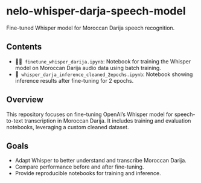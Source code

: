 # nelo-whisper-darja-speech-model

Fine-tuned Whisper model for Moroccan Darija speech recognition.

## Contents

- 🏋️‍♂️ `finetune_whisper_darija.ipynb`: Notebook for training the Whisper model on Moroccan Darija audio data using batch training.
- 🔁 `whisper_darja_inference_cleaned_2epochs.ipynb`: Notebook showing inference results after fine-tuning for 2 epochs.

## Overview

This repository focuses on fine-tuning OpenAI’s Whisper model for speech-to-text transcription in Moroccan Darija. It includes training and evaluation notebooks, leveraging a custom cleaned dataset.

## Goals

- Adapt Whisper to better understand and transcribe Moroccan Darija.
- Compare performance before and after fine-tuning.
- Provide reproducible notebooks for training and inference.

